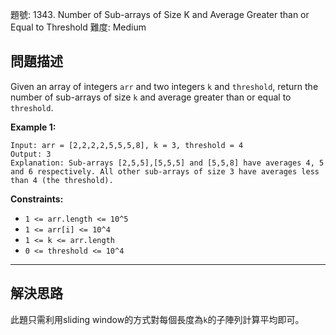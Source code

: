 題號: 1343. Number of Sub-arrays of Size K and Average Greater than or Equal to Threshold
難度: Medium

## 問題描述
Given an array of integers `arr` and two integers `k` and `threshold`, return the number of sub-arrays of size `k` and average greater than or equal to `threshold`.

**Example 1:**
```
Input: arr = [2,2,2,2,5,5,5,8], k = 3, threshold = 4
Output: 3
Explanation: Sub-arrays [2,5,5],[5,5,5] and [5,5,8] have averages 4, 5 and 6 respectively. All other sub-arrays of size 3 have averages less than 4 (the threshold).
```

**Constraints:**

- `1 <= arr.length <= 10^5`
- `1 <= arr[i] <= 10^4`
- `1 <= k <= arr.length`
- `0 <= threshold <= 10^4`

---
## 解決思路
此題只需利用sliding window的方式對每個長度為`k`的子陣列計算平均即可。